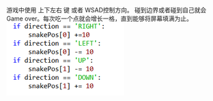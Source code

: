 
游戏中使用 上下左右 键 或者  WSAD控制方向。 碰到边界或者碰到自己就会Game over。每次吃一个点就会增长一格，直到能够将屏幕填满为止。
![调整速度](https://raw.githubusercontent.com/2015301020092/compuational_physics_N2015301020092/master/pygame/%E8%B0%83%E6%95%B4%E9%80%9F%E5%BA%A6.png)
